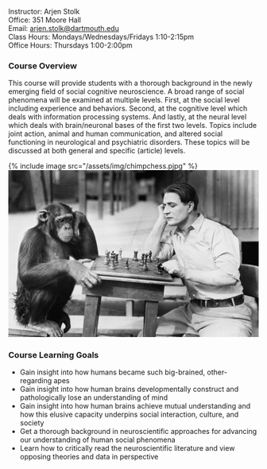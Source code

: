 Instructor: Arjen Stolk  
Office: 351 Moore Hall  
Email: arjen.stolk@dartmouth.edu  
Class Hours: Mondays/Wednesdays/Fridays 1:10-2:15pm  
Office Hours: Thursdays 1:00-2:00pm

### Course Overview
This course will provide students with a thorough background in the newly emerging field of social cognitive neuroscience. A broad range of social phenomena will be examined at multiple levels. First, at the social level including experience and behaviors. Second, at the cognitive level which deals with information processing systems. And lastly, at the neural level which deals with brain/neuronal bases of the first two levels. Topics include joint action, animal and human communication, and altered social functioning in neurological and psychiatric disorders. These topics will be discussed at both general and specific (article) levels.

{% include image src="/assets/img/chimpchess.pjpg" %}
![alt text](./assets/img/chimpchess.jpg?raw=true)

### Course Learning Goals
-	Gain insight into how humans became such big-brained, other-regarding apes
-	Gain insight into how human brains developmentally construct and pathologically lose an understanding of mind
-	Gain insight into how human brains achieve mutual understanding and how this elusive capacity underpins social interaction, culture, and society
-	Get a thorough background in neuroscientific approaches for advancing our understanding of human social phenomena  
-	Learn how to critically read the neuroscientific literature and view opposing theories and data in perspective
